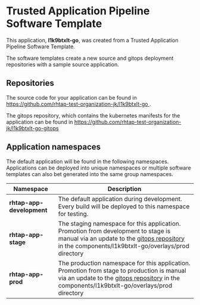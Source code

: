 # Trusted Application Pipeline Software Template

This application, **l1k9btxlt-go**, was created from a Trusted Application Pipeline Software Template.

The software templates create a new source and gitops deployment repositories with a sample source application. 

## Repositories

The source code for your application can be found in [https://github.com/rhtap-test-organization-jk/l1k9btxlt-go ](https://github.com/rhtap-test-organization-jk/l1k9btxlt-go ).
 
The gitops repository, which contains the kubernetes manifests for the application can be found in 
[https://github.com/rhtap-test-organization-jk/l1k9btxlt-go-gitops ](https://github.com/rhtap-test-organization-jk/l1k9btxlt-go-gitops ) 

## Application namespaces 

The default application will be found in the following namespaces. Applications can be deployed into unique namespaces or multiple software templates can also bet generated into the same group namespaces.  

|  Namespace   |  Description   |  
| -------- | -------- |   
| **rhtap-app-development** | The default application during development. Every build will be deployed to this namespace for testing. | 
| **rhtap-app-stage** | The staging namespace for this application. Promotion from development to stage is manual via an update to the [gitops repository](https://github.com/rhtap-test-organization-jk/l1k9btxlt-go-gitops ) in the components/l1k9btxlt-go/overlays/prod directory |  
| **rhtap-app-prod** | The production namespace for this application. Promotion from stage to production is manual via an update to the [gitops repository](https://github.com/rhtap-test-organization-jk/l1k9btxlt-go-gitops ) in the components/l1k9btxlt-go/overlays/prod directory | 